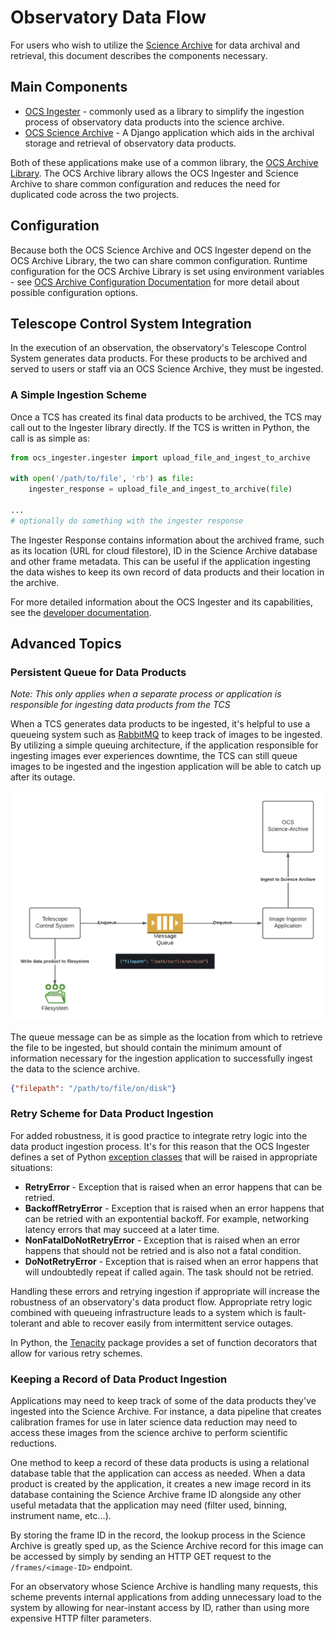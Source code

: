 # Observatory Data Flow

For users who wish to utilize the [Science Archive](https://github.com/observatorycontrolsystem/science-archive) for data archival and retrieval, this document describes the components necessary.

## Main Components

* [OCS Ingester](https://github.com/observatorycontrolsystem/ingester) - commonly used as a library to simplify the ingestion process of observatory data products into the science archive. 
* [OCS Science Archive](https://github.com/observatorycontrolsystem/science-archive) - A Django application which aids in the archival storage and retrieval of observatory data products.

Both of these applications make use of a common library, the [OCS Archive Library](https://github.com/observatorycontrolsystem/ocs_archive). The OCS Archive library allows the OCS Ingester and Science Archive to share common configuration and reduces the need for duplicated code across the two projects.


## Configuration

Because both the OCS Science Archive and OCS Ingester depend on the OCS Archive Library, the two can share common configuration. Runtime configuration for the OCS Archive Library is set using environment variables - see [OCS Archive Configuration Documentation](https://github.com/observatorycontrolsystem/ocs_archive#configuration) for more detail about possible configuration options.

## Telescope Control System Integration

In the execution of an observation, the observatory's Telescope Control System generates data products. For these products to be archived and served to users or staff via an OCS Science Archive, they must be ingested.

### A Simple Ingestion Scheme

Once a TCS has created its final data products to be archived, the TCS may call out to the Ingester library directly. If the TCS is written in Python, the call is as simple as:

```python
from ocs_ingester.ingester import upload_file_and_ingest_to_archive

with open('/path/to/file', 'rb') as file:
    ingester_response = upload_file_and_ingest_to_archive(file)

...
# optionally do something with the ingester response
```

The Ingester Response contains information about the archived frame, such as its location (URL for cloud filestore), ID in the Science Archive database and other frame metadata. This can be useful if the application ingesting the data wishes to keep its own record of data products and their location in the archive.

For more detailed information about the OCS Ingester and its capabilities, see the [developer documentation](https://ingester.readthedocs.io/en/latest/index.html).

## Advanced Topics

### Persistent Queue for Data Products

_Note: This only applies when a separate process or application is responsible for ingesting data products from the TCS_


When a TCS generates data products to be ingested, it's helpful to use a queueing system such as [RabbitMQ](https://www.rabbitmq.com/) to keep track of images to be ingested. By utilizing a simple queuing architecture, if the application responsible for ingesting images ever experiences downtime, the TCS can still queue images to be ingested and the ingestion application will be able to catch up after its outage.

![Ingester queueing scheme](/assets/images/ingester_queueing_scheme.png)

The queue message can be as simple as the location from which to retrieve the file to be ingested, but should contain the minimum amount of information necessary for the ingestion application to successfully ingest the data to the science archive.

```json
{"filepath": "/path/to/file/on/disk"}
```

### Retry Scheme for Data Product Ingestion

For added robustness, it is good practice to integrate retry logic into the data product ingestion process. It's for this reason that the OCS Ingester defines a set of Python [exception classes](https://github.com/observatorycontrolsystem/ingester/blob/main/ocs_ingester/exceptions.py) that will be raised in appropriate situations:

* **RetryError** - Exception that is raised when an error happens that can be retried.
* **BackoffRetryError** - Exception that is raised when an error happens that can be retried with an expontential backoff. For example, networking latency errors that may succeed at a later time.
* **NonFatalDoNotRetryError** - Exception that is raised when an error happens that should not be retried and is also not a fatal condition.
* **DoNotRetryError** - Exception that is raised when an error happens that will undoubtedly repeat if called again. The task should not be retried.

Handling these errors and retrying ingestion if appropriate will increase the robustness of an observatory's data product flow. Appropriate retry logic combined with queueing infrastructure leads to a system which is fault-tolerant and able to recover easily from intermittent service outages.

In Python, the [Tenacity](https://tenacity.readthedocs.io/en/latest/) package provides a set of function decorators that allow for various retry schemes.

### Keeping a Record of Data Product Ingestion

Applications may need to keep track of some of the data products they've ingested into the Science Archive. For instance, a data pipeline that creates calibration frames for use in later science data reduction may need to access these images from the science archive to perform scientific reductions.

One method to keep a record of these data products is using a relational database table that the application can access as needed. When a data product is created by the application, it creates a new image record in its database containing the Science Archive frame ID alongside any other useful metadata that the application may need (filter used, binning, instrument name, etc...).

By storing the frame ID in the record, the lookup process in the Science Archive is greatly sped up, as the Science Archive record for this image can be accessed by simply by sending an HTTP GET request to the `/frames/<image-ID>` endpoint.

For an observatory whose Science Archive is handling many requests, this scheme prevents internal applications from adding unnecessary load to the system by allowing for near-instant access by ID, rather than using more expensive HTTP filter parameters.
